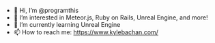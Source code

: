 - 👋 Hi, I’m @programthis
- 👀 I’m interested in Meteor.js, Ruby on Rails, Unreal Engine, and more!
- 🌱 I’m currently learning Unreal Engine
- 📫 How to reach me: https://www.kylebachan.com/

<!---
programthis/programthis is a ✨ special ✨ repository because its `README.md` (this file) appears on your GitHub profile.
You can click the Preview link to take a look at your changes.
--->
